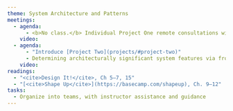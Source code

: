 ```yaml
---
theme: System Architecture and Patterns
meetings:
  - agenda:
      - <b>No class.</b> Individual Project One remote consultations with instructor.
    video:
  - agenda:
      - "Introduce [Project Two](projects/#project-two)"
      - Determining architecturally significant system features via frontend prototyping
    video:
readings:
  - "<cite>Design It!</cite>, Ch 5–7, 15"
  - "[<cite>Shape Up</cite>](https://basecamp.com/shapeup), Ch. 9–12"
tasks:
  - Organize into teams, with instructor assistance and guidance
---
```

